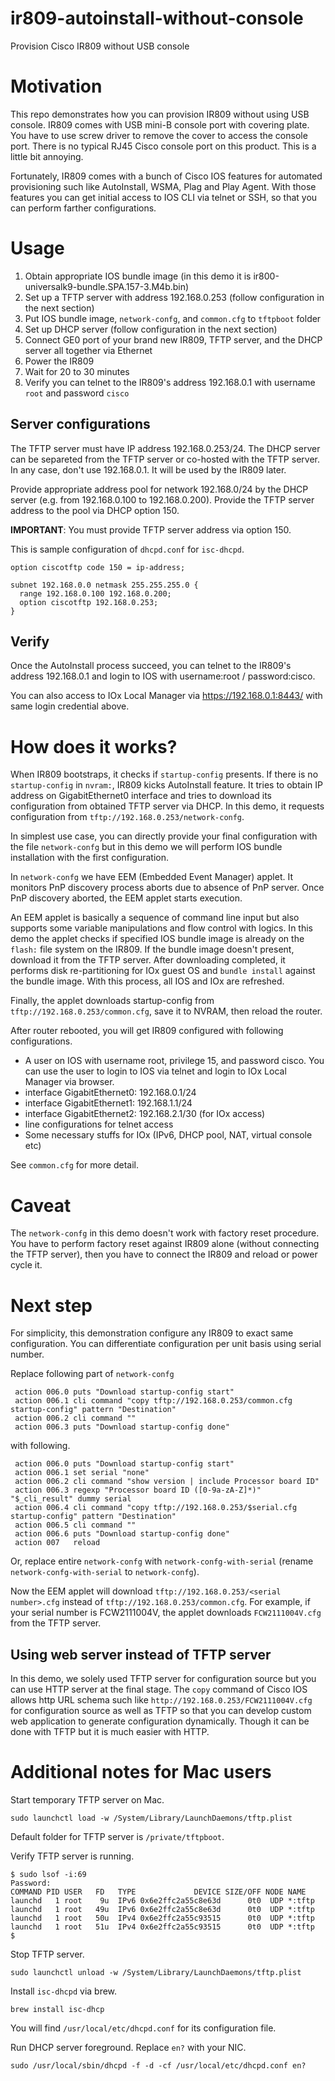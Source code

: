 # ir809-autoinstall-without-console
Provision Cisco IR809 without USB console

# Motivation

This repo demonstrates how you can provision IR809 without using USB console.
IR809 comes with USB mini-B console port with covering plate.  You have to
use screw driver to remove the cover to access the console port.  There is
no typical RJ45 Cisco console port on this product.  This is a little bit
annoying.

Fortunately, IR809 comes with a bunch of Cisco IOS features for automated
provisioning such like AutoInstall, WSMA, Plag and Play Agent.  With those
features you can get initial access to IOS CLI via telnet or SSH, so that
you can perform farther configurations.

# Usage

1. Obtain appropriate IOS bundle image (in this demo it is
   ir800-universalk9-bundle.SPA.157-3.M4b.bin)
1. Set up a TFTP server with address 192.168.0.253 (follow configuration in
   the next section)
1. Put IOS bundle image, `network-confg`, and `common.cfg` to `tftpboot`
   folder
1. Set up DHCP server (follow configuration in the next section)
1. Connect GE0 port of your brand new IR809, TFTP server, and the DHCP
   server all together via Ethernet
1. Power the IR809
1. Wait for 20 to 30 minutes
1. Verify you can telnet to the IR809's address 192.168.0.1 with username
   `root` and password `cisco`

## Server configurations

The TFTP server must have IP address 192.168.0.253/24.  The DHCP server
can be separeted from the TFTP server or co-hosted with the TFTP server.
In any case, don't use 192.168.0.1.  It will be used by the IR809 later.

Provide appropriate address pool for network 192.168.0/24 by the DHCP server
(e.g. from 192.168.0.100 to 192.168.0.200).  Provide the TFTP server address
to the pool via DHCP option 150.

**IMPORTANT**: You must provide TFTP server address via option 150.

This is sample configuration of `dhcpd.conf` for `isc-dhcpd`.

```
option ciscotftp code 150 = ip-address;

subnet 192.168.0.0 netmask 255.255.255.0 {
  range 192.168.0.100 192.168.0.200;
  option ciscotftp 192.168.0.253;
}
```

## Verify

Once the AutoInstall process succeed, you can telnet to the IR809's address
192.168.0.1 and login to IOS with username:root / password:cisco.

You can also access to IOx Local Manager via https://192.168.0.1:8443/ with
same login credential above.

# How does it works?

When IR809 bootstraps, it checks if `startup-config` presents.  If there is
no `startup-config` in `nvram:`, IR809 kicks AutoInstall feature.  It tries
to obtain IP address on GigabitEthernet0 interface and tries to download
its configuration from obtained TFTP server via DHCP.  In this demo, it
requests configuration from `tftp://192.168.0.253/network-confg`.

In simplest use case, you can directly provide your final configuration with
the file `network-confg` but in this demo we will perform IOS bundle
installation with the first configuration.

In `network-confg` we have EEM (Embedded Event Manager) applet.  It monitors
PnP discovery process aborts due to absence of PnP server.  Once PnP
discovery aborted, the EEM applet starts execution.

An EEM applet is basically a sequence of command line input but also supports
some variable manipulations and flow control with logics.  In this demo the
applet checks if specified IOS bundle image is already on the `flash:` file
system on the IR809.  If the bundle image doesn't present, download it from
the TFTP server.  After downloading completed, it performs disk
re-partitioning for IOx guest OS and `bundle install` against the bundle
image.  With this process, all IOS and IOx are refreshed.

Finally, the applet downloads startup-config from
`tftp://192.168.0.253/common.cfg`, save it to NVRAM, then reload the router.

After router rebooted, you will get IR809 configured with following
configurations.

- A user on IOS with username root, privilege 15, and password cisco.
  You can use the user to login to IOS via telnet and login to IOx Local
  Manager via browser.
- interface GigabitEthernet0:  192.168.0.1/24
- interface GigabitEthernet1:  192.168.1.1/24
- interface GigabitEthernet2:  192.168.2.1/30 (for IOx access)
- line configurations for telnet access
- Some necessary stuffs for IOx (IPv6, DHCP pool, NAT, virtual console etc)

See `common.cfg` for more detail.

# Caveat

The `network-confg` in this demo doesn't work with factory reset procedure.
You have to perform factory reset against IR809 alone (without connecting
the TFTP server), then you have to connect the IR809 and reload or power
cycle it.

# Next step

For simplicity, this demonstration configure any IR809 to exact same
configuration.  You can differentiate configuration per unit basis using
serial number.

Replace following part of `network-confg`

```
 action 006.0 puts "Download startup-config start"
 action 006.1 cli command "copy tftp://192.168.0.253/common.cfg startup-config" pattern "Destination"
 action 006.2 cli command ""
 action 006.3 puts "Download startup-config done"
```

with following.

```
 action 006.0 puts "Download startup-config start"
 action 006.1 set serial "none"
 action 006.2 cli command "show version | include Processor board ID"
 action 006.3 regexp "Processor board ID ([0-9a-zA-Z]*)" "$_cli_result" dummy serial
 action 006.4 cli command "copy tftp://192.168.0.253/$serial.cfg startup-config" pattern "Destination"
 action 006.5 cli command ""
 action 006.6 puts "Download startup-config done"
 action 007   reload
```

Or, replace entire `network-confg` with `network-confg-with-serial`
(rename `network-confg-with-serial` to `network-confg`).

Now the EEM applet will download `tftp://192.168.0.253/<serial number>.cfg`
instead of `tftp://192.168.0.253/common.cfg`.  For example, if your serial
number is FCW2111004V, the applet downloads `FCW2111004V.cfg` from the
TFTP server.

## Using web server instead of TFTP server

In this demo, we solely used TFTP server for configuration source but you
can use HTTP server at the final stage.  The `copy` command of Cisco IOS
allows http URL schema such like `http://192.168.0.253/FCW2111004V.cfg`
for configuration source as well as TFTP so that you can develop custom
web application to generate configuration dynamically.  Though it can be done
with TFTP but it is much easier with HTTP.

# Additional notes for Mac users

Start temporary TFTP server on Mac.

```console
sudo launchctl load -w /System/Library/LaunchDaemons/tftp.plist
```

Default folder for TFTP server is `/private/tftpboot`.

Verify TFTP server is running.

```shell-session
$ sudo lsof -i:69
Password:
COMMAND PID USER   FD   TYPE             DEVICE SIZE/OFF NODE NAME
launchd   1 root    9u  IPv6 0x6e2ffc2a55c8e63d      0t0  UDP *:tftp
launchd   1 root   49u  IPv6 0x6e2ffc2a55c8e63d      0t0  UDP *:tftp
launchd   1 root   50u  IPv4 0x6e2ffc2a55c93515      0t0  UDP *:tftp
launchd   1 root   51u  IPv4 0x6e2ffc2a55c93515      0t0  UDP *:tftp
$
```

Stop TFTP server.

```console
sudo launchctl unload -w /System/Library/LaunchDaemons/tftp.plist
```

Install `isc-dhcpd` via brew.

```console
brew install isc-dhcp
```

You will find `/usr/local/etc/dhcpd.conf` for its configuration file.

Run DHCP server foreground.  Replace `en?` with your NIC.

```console
sudo /usr/local/sbin/dhcpd -f -d -cf /usr/local/etc/dhcpd.conf en?
```
